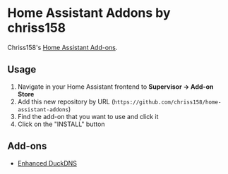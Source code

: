 # Home Assistant Addons by chriss158

Chriss158's [Home Assistant Add-ons](https://www.home-assistant.io/addons/).

## Usage

1. Navigate in your Home Assistant frontend to __Supervisor -> Add-on Store__
2. Add this new repository by URL (`https://github.com/chriss158/home-assistant-addons`)
3. Find the add-on that you want to use and click it
4. Click on the "INSTALL" button

## Add-ons

* [Enhanced DuckDNS](enhanced-duckdns/)
